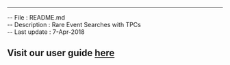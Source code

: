 ---------------------------------------------------------------
-- File : README.md  
-- Description : Rare Event Searches with TPCs  
-- Last update : 7-Apr-2018  

Visit our user guide [here](https://pandax.physics.sjtu.edu.cn/docdb3/ShowDocument?docid=561)  
---------------------------------------------------------------

